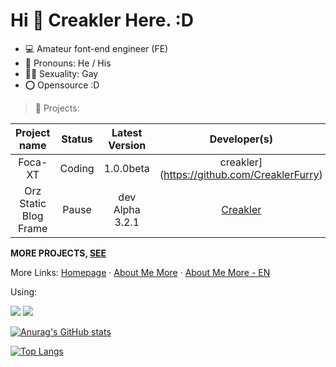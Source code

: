 # Hi 👋 Creakler Here. :D

- 💻 Amateur font-end engineer (FE)
- 👦 Pronouns: He / His
- 🏳️‍🌈 Sexuality: Gay
- ⭕ Opensource :D

> 📂 Projects:

|        Project name         | Status  | Latest Version  |                 Developer(s)                 |
| :-------------------------: | :-----: | :-------------: | :------------------------------------------: |
|   Foca-XT  | Coding | 1.0.0beta | creakler](https://github.com/CreaklerFurry) |
|    Orz Static Blog Frame    | Pause  | dev Alpha 3.2.1 | [Creakler](https://github.com/CreaklerFurry) |

**MORE PROJECTS, [SEE](https://github.com/FurryKamenomi/orz-pluginIndex)**

More Links: [Homepage](https://creaklerfurry.github.io/) · [About Me More](https://creaklerfurry.github.io/README.md) · [About Me More - EN](https://creaklerfurry.github.io/README-EN.md)

Using:

<img src="https://skillicons.dev/icons?i=vscode,powershell,null,git,github,gitlab,null,twitter,discord">

<img src="https://skillicons.dev/icons?i=md,null,html,ts,js,jquery,null,php,mysql">



[![Anurag's GitHub stats](https://github-readme-stats.vercel.app/api?username=CreaklerFurry&show_icons=true)](https://github.com/anuraghazra/github-readme-stats)

[![Top Langs](https://github-readme-stats.vercel.app/api/top-langs/?username=CreaklerFurry&hide=javascript&layout=compact)](https://github.com/anuraghazra/github-readme-stats)



